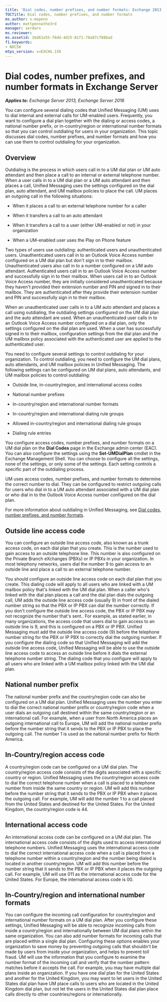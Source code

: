```yaml
---
title: 'Dial codes, number prefixes, and number formats: Exchange 2013 Help'
TOCTitle: Dial codes, number prefixes, and number formats
ms.author: v-mapenn
author: mattpennathe3rd
manager: serdars
ms.reviewer: 
ms.assetid: 26d61e55-f8dd-4d25-81f1-78a87cf88bad
f1.keywords:
- NOCSH
mtps_version: v=EXCHG.150
---
```


# Dial codes, number prefixes, and number formats in Exchange Server

_**Applies to:** Exchange Server 2013, Exchange Server 2016_

You can configure several dialing codes that Unified Messaging (UM) uses to dial internal and external calls for UM-enabled users. Frequently, you want to configure a dial plan together with the dialing or access codes, a national number prefix, or in-country/region or international number formats so that you can control outdialing for users in your organization. This topic discusses dial codes, number prefixes, and number formats and how you can use them to control outdialing for your organization.

## Overview
<a name="overview"> </a>

Outdialing is the process in which users call in to a UM dial plan or UM auto attendant and then place a call to an internal or external telephone number. When a user calls in to a UM dial plan or a UM auto attendant and then places a call, Unified Messaging uses the settings configured on the dial plan, auto attendant, and UM mailbox policies to place the call. UM places an outgoing call in the following situations:

- When it places a call to an external telephone number for a caller

- When it transfers a call to an auto attendant

- When it transfers a call to a user (either UM-enabled or not) in your organization

- When a UM-enabled user uses the Play on Phone feature

Two types of users use outdialing: authenticated users and unauthenticated users. Unauthenticated users call in to an Outlook Voice Access number configured on a UM dial plan but don't sign in to their mailbox. Unauthenticated users also call in to a number configured on a UM auto attendant. Authenticated users call in to an Outlook Voice Access number and successfully sign in to their mailbox. When users call in to an Outlook Voice Access number, they are initially considered unauthenticated because they haven't provided their extension number and PIN and signed in to their mailbox. They are authenticated after they provide their extension number and PIN and successfully sign in to their mailbox.

When an unauthenticated user calls in to a UM auto attendant and places a call using outdialing, the outdialing settings configured on the UM dial plan and the auto attendant are used. When an unauthenticated user calls in to an Outlook Voice Access number configured on a dial plan, only the settings configured on the dial plan are used. When a user has successfully signed in to their mailbox, configuration settings from the dial plan and the UM mailbox policy associated with the authenticated user are applied to the authenticated user.

You need to configure several settings to control outdialing for your organization. To control outdialing, you need to configure the UM dial plans, auto attendants, and UM mailbox policies in Unified Messaging. The following settings can be configured on UM dial plans, auto attendants, and UM mailbox policies to control outdialing:

- Outside line, in-country/region, and international access codes

- National number prefixes

- In-country/region and international number formats

- In-country/region and international dialing rule groups

- Allowed in-country/region and international dialing rule groups

- Dialing rule entries

You configure access codes, number prefixes, and number formats on a UM dial plan on the **Dial Codes** page in the Exchange admin center (EAC). You can also configure the settings using the **Set-UMDialPlan** cmdlet in the Exchange Management Shell. You can choose to configure all the settings, none of the settings, or only some of the settings. Each setting controls a specific part of the outdialing process.

UM uses access codes, number prefixes, and number formats to determine the correct number to dial. They can be configured to restrict outgoing calls for users who dial in to a UM auto attendant associated with a UM dial plan or who dial in to the Outlook Voice Access number configured on the dial plan.

For more information about outdialing in Unified Messaging, see [Dial codes, number prefixes, and number formats](dial-codes-number-prefixes-number-formats-exchange-2013-help.md).

## Outside line access code
<a name="outsidelineaccesscode"> </a>

You can configure an outside line access code, also known as a trunk access code, on each dial plan that you create. This is the number used to gain access to an outside telephone line. This number is also configured on the Private Branch eXchanges (PBXs) or IP PBXs in your organization. In most telephony networks, users dial the number 9 to gain access to an outside line and place a call to an external telephone number.

You should configure an outside line access code on each dial plan that you create. This dialing code will apply to all users who are linked with a UM mailbox policy that's linked with the UM dial plan. When a caller who's linked with the dial plan places a call and the dial plan dials the outgoing call, UM adds the outside line access code (usually 9) in front of the dialed number string so that the PBX or IP PBX can dial the number correctly. If you don't configure the outside line access code, the PBX or IP PBX may not recognize the number that's sent.. For example, as stated earlier, in many organizations, the access code that users dial to gain access to an outside line is 9, and this is configured on a PBX or IP PBX. Unified Messaging must add the outside line access code (9) before the telephone number string for the PBX or IP PBX to correctly dial the outgoing number. If you configure the dialing code so that Unified Messaging will add the outside line access code, Unified Messaging will be able to use the outside line access code to access an outside line before it dials the external telephone number string. The dialing code that you configure will apply to all users who are linked with a UM mailbox policy linked with the UM dial plan.

## National number prefix
<a name="nationalnumberprefix"> </a>

The national number prefix and the country/region code can also be configured on a UM dial plan. Unified Messaging uses the number you enter to dial the correct national number prefix or country/region code when a user dials an outgoing call destined within the same country/region or an international call. For example, when a user from North America places an outgoing international call to Europe, UM will add the national number prefix before the number string that it sends to the PBX or IP PBX to place the outgoing call. The number 1 is used as the national number prefix for North America.

## In-Country/region access code
<a name="countryregionaccesscode"> </a>

A country/region code can be configured on a UM dial plan. The country/region access code consists of the digits associated with a specific country or region. Unified Messaging uses the country/region access code to dial the correct telephone number when a call is placed to a telephone number from inside the same country or region. UM will add this number before the number string that it sends to the PBX or IP PBX when it places the outgoing call. For example, UM will add the number 1 to a call placed from the United States and destined for the United States. For the United Kingdom, the country/region code is 44.

## International access code
<a name="internationalaccesscode"> </a>

An international access code can be configured on a UM dial plan. The international access code consists of the digits used to access international telephone numbers. Unified Messaging uses the international access code to dial the correct international access code when a call is placed from a telephone number within a country/region and the number being dialed is located in another country/region. UM will add this number before the number string that it sends to the PBX or IP PBX when it places the outgoing call. For example, UM will use 011 as the international access code for the United States. For Europe, the international access code is 00.

## In-Country/region and international number formats
<a name="incountryregionandintlfmts"> </a>

You can configure the incoming call configuration for country/region and international number formats on a UM dial plan. After you configure these settings, Unified Messaging will be able to recognize incoming calls from inside a country/region and internationally between UM dial plans within the same organization. You can also add number formats for incoming calls that are placed within a single dial plan. Configuring these options enables your organization to save money by preventing outgoing calls that shouldn't be made by users from inside your organization, and helps to prevent toll fraud. UM will use the information that you configure to examine the number format of the incoming call and verify that the number pattern matches before it accepts the call. For example, you may have multiple dial plans inside an organization. If you have one dial plan for the United States and another for the United Kingdom, you may want to let users in the United States dial plan have UM place calls to users who are located in the United Kingdom dial plan, but not let the users in the United States dial plan place calls directly to other countries/regions or internationally.
